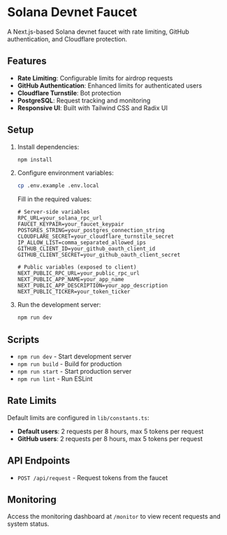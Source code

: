 # Solana Devnet Faucet

A Next.js-based Solana devnet faucet with rate limiting, GitHub authentication, and Cloudflare protection.

## Features

- **Rate Limiting**: Configurable limits for airdrop requests
- **GitHub Authentication**: Enhanced limits for authenticated users
- **Cloudflare Turnstile**: Bot protection
- **PostgreSQL**: Request tracking and monitoring
- **Responsive UI**: Built with Tailwind CSS and Radix UI

## Setup

1. Install dependencies:
   ```bash
   npm install
   ```

2. Configure environment variables:
   ```bash
   cp .env.example .env.local
   ```

   Fill in the required values:
   ```
   # Server-side variables
   RPC_URL=your_solana_rpc_url
   FAUCET_KEYPAIR=your_faucet_keypair
   POSTGRES_STRING=your_postgres_connection_string
   CLOUDFLARE_SECRET=your_cloudflare_turnstile_secret
   IP_ALLOW_LIST=comma_separated_allowed_ips
   GITHUB_CLIENT_ID=your_github_oauth_client_id
   GITHUB_CLIENT_SECRET=your_github_oauth_client_secret

   # Public variables (exposed to client)
   NEXT_PUBLIC_RPC_URL=your_public_rpc_url
   NEXT_PUBLIC_APP_NAME=your_app_name
   NEXT_PUBLIC_APP_DESCRIPTION=your_app_description
   NEXT_PUBLIC_TICKER=your_token_ticker
   ```

3. Run the development server:
   ```bash
   npm run dev
   ```

## Scripts

- `npm run dev` - Start development server
- `npm run build` - Build for production
- `npm run start` - Start production server
- `npm run lint` - Run ESLint

## Rate Limits

Default limits are configured in `lib/constants.ts`:
- **Default users**: 2 requests per 8 hours, max 5 tokens per request
- **GitHub users**: 2 requests per 8 hours, max 5 tokens per request

## API Endpoints

- `POST /api/request` - Request tokens from the faucet

## Monitoring

Access the monitoring dashboard at `/monitor` to view recent requests and system status.
